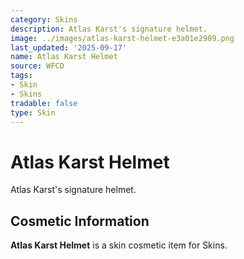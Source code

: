 ```yaml
---
category: Skins
description: Atlas Karst's signature helmet.
image: ../images/atlas-karst-helmet-e3a01e2909.png
last_updated: '2025-09-17'
name: Atlas Karst Helmet
source: WFCD
tags:
- Skin
- Skins
tradable: false
type: Skin
---
```


# Atlas Karst Helmet

Atlas Karst's signature helmet.

## Cosmetic Information

**Atlas Karst Helmet** is a skin cosmetic item for Skins.

